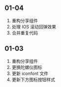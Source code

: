 ## 01-04

1. 重构分享组件
2. 处理 IOS 滚动回弹效果
3. 合并重复代码

## 01-03

1. 重构分享组件
2. 更换陀螺仪图标
3. 更新 iconfont 文件
4. 更新下方图标按钮样式